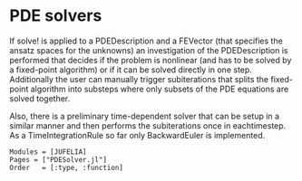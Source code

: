 
# PDE solvers

If solve! is applied to a PDEDescription and a FEVector (that specifies the ansatz spaces for the unknowns) an investigation of the PDEDescription is performed that decides if the problem is nonlinear (and has to be solved by a fixed-point algorithm) or if it can be solved directly in one step.
Additionally the user can manually trigger subiterations that splits the fixed-point algorithm into substeps where only subsets of the PDE equations are solved together.

Also, there is a preliminary time-dependent solver that can be setup in a similar manner and then performs the subiterations once in eachtimestep. As a TimeIntegrationRule so far only BackwardEuler is implemented.

```@autodocs
Modules = [JUFELIA]
Pages = ["PDESolver.jl"]
Order   = [:type, :function]
```